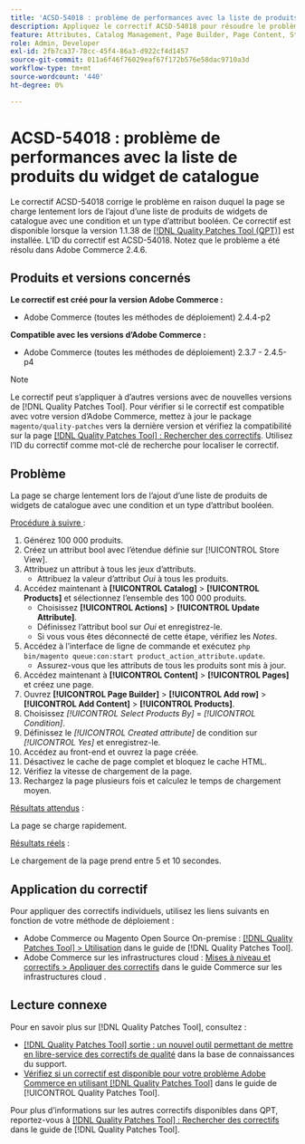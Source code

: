 ```yaml
---
title: 'ACSD-54018 : problème de performances avec la liste de produits du widget de catalogue'
description: Appliquez le correctif ACSD-54018 pour résoudre le problème d’Adobe Commerce en raison duquel la page se charge lentement lors de l’ajout d’une liste de produits de widgets de catalogue avec une condition et un type d’attribut booléen.
feature: Attributes, Catalog Management, Page Builder, Page Content, Storefront
role: Admin, Developer
exl-id: 2fb7ca37-78cc-45f4-86a3-d922cf4d1457
source-git-commit: 011a6f46f76029eaf67f172b576e58dac9710a3d
workflow-type: tm+mt
source-wordcount: '440'
ht-degree: 0%

---
```


# ACSD-54018 : problème de performances avec la liste de produits du widget de catalogue

Le correctif ACSD-54018 corrige le problème en raison duquel la page se charge lentement lors de l’ajout d’une liste de produits de widgets de catalogue avec une condition et un type d’attribut booléen. Ce correctif est disponible lorsque la version 1.1.38 de [[!DNL Quality Patches Tool (QPT)]](https://experienceleague.adobe.com/fr/docs/commerce-operations/tools/quality-patches-tool/quality-patches-tool-to-self-serve-quality-patches) est installée. L’ID du correctif est ACSD-54018. Notez que le problème a été résolu dans Adobe Commerce 2.4.6.

## Produits et versions concernés

**Le correctif est créé pour la version Adobe Commerce :**

* Adobe Commerce (toutes les méthodes de déploiement) 2.4.4-p2

**Compatible avec les versions d’Adobe Commerce :**

* Adobe Commerce (toutes les méthodes de déploiement) 2.3.7 - 2.4.5-p4

>[!NOTE]
>
>Le correctif peut s’appliquer à d’autres versions avec de nouvelles versions de [!DNL Quality Patches Tool]. Pour vérifier si le correctif est compatible avec votre version d’Adobe Commerce, mettez à jour le package `magento/quality-patches` vers la dernière version et vérifiez la compatibilité sur la page [[!DNL Quality Patches Tool] : Rechercher des correctifs](https://experienceleague.adobe.com/tools/commerce-quality-patches/index.html?lang=fr). Utilisez l’ID du correctif comme mot-clé de recherche pour localiser le correctif.

## Problème

La page se charge lentement lors de l’ajout d’une liste de produits de widgets de catalogue avec une condition et un type d’attribut booléen.

<u>Procédure à suivre </u> :

1. Générez 100 000 produits.
1. Créez un attribut bool avec l’étendue définie sur [!UICONTROL Store View].
1. Attribuez un attribut à tous les jeux d’attributs.
   * Attribuez la valeur d’attribut *Oui* à tous les produits.
1. Accédez maintenant à **[!UICONTROL Catalog]** > **[!UICONTROL Products]** et sélectionnez l’ensemble des 100 000 produits.
   * Choisissez **[!UICONTROL Actions]** > **[!UICONTROL Update Attribute]**.
   * Définissez l’attribut bool sur *Oui* et enregistrez-le.
   * Si vous vous êtes déconnecté de cette étape, vérifiez les *Notes*.
1. Accédez à l’interface de ligne de commande et exécutez `php bin/magento queue:con:start product_action_attribute.update`.
   * Assurez-vous que les attributs de tous les produits sont mis à jour.
1. Accédez maintenant à **[!UICONTROL Content]** > **[!UICONTROL Pages]** et créez une page.
1. Ouvrez **[!UICONTROL Page Builder]** > **[!UICONTROL Add row]** > **[!UICONTROL Add Content]** > **[!UICONTROL Products]**.
1. Choisissez *[!UICONTROL Select Products By]* = *[!UICONTROL Condition]*.
1. Définissez le *[!UICONTROL Created attribute]* de condition sur *[!UICONTROL Yes]* et enregistrez-le.
1. Accédez au front-end et ouvrez la page créée.
1. Désactivez le cache de page complet et bloquez le cache HTML.
1. Vérifiez la vitesse de chargement de la page.
1. Rechargez la page plusieurs fois et calculez le temps de chargement moyen.

<u>Résultats attendus</u> :

La page se charge rapidement.

<u>Résultats réels</u> :

Le chargement de la page prend entre 5 et 10 secondes.

## Application du correctif

Pour appliquer des correctifs individuels, utilisez les liens suivants en fonction de votre méthode de déploiement :

* Adobe Commerce ou Magento Open Source On-premise : [[!DNL Quality Patches Tool] > Utilisation](/help/tools/quality-patches-tool/usage.md) dans le guide de [!DNL Quality Patches Tool].
* Adobe Commerce sur les infrastructures cloud : [Mises à niveau et correctifs > Appliquer des correctifs](https://experienceleague.adobe.com/docs/commerce-cloud-service/user-guide/develop/upgrade/apply-patches.html?lang=fr) dans le guide Commerce sur les infrastructures cloud .

## Lecture connexe

Pour en savoir plus sur [!DNL Quality Patches Tool], consultez :

* [[!DNL Quality Patches Tool] sortie : un nouvel outil permettant de mettre en libre-service des correctifs de qualité](https://experienceleague.adobe.com/fr/docs/commerce-operations/tools/quality-patches-tool/quality-patches-tool-to-self-serve-quality-patches) dans la base de connaissances du support.
* [Vérifiez si un correctif est disponible pour votre problème Adobe Commerce en utilisant [!DNL Quality Patches Tool]](/help/tools/quality-patches-tool/patches-available-in-qpt/check-patch-for-magento-issue-with-magento-quality-patches.md) dans le guide de [!UICONTROL Quality Patches Tool].


Pour plus d’informations sur les autres correctifs disponibles dans QPT, reportez-vous à [[!DNL Quality Patches Tool] : Rechercher des correctifs](https://experienceleague.adobe.com/tools/commerce-quality-patches/index.html?lang=fr) dans le guide de [!DNL Quality Patches Tool].

